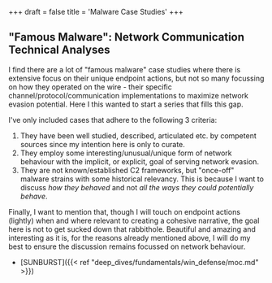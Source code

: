 +++
draft = false
title = 'Malware Case Studies'
+++


## "Famous Malware": Network Communication Technical Analyses
I find there are a lot of "famous malware" case studies where there is extensive focus on their unique endpoint actions,
but not so many focussing on how they operated on the wire - their specific channel/protocol/communication implementations
to maximize network evasion potential. Here I this wanted to start a series that fills this gap.

I've only included cases that adhere to the following 3 criteria:
1. They have been well studied, described, articulated etc. by competent sources since my intention here is only to curate.
2. They employ some interesting/unusual/unique form of network behaviour with the implicit, or explicit, goal of serving network evasion.
3. They are not known/established C2 frameworks, but "once-off" malware strains with some historical relevancy. This is because I want to discuss _how they behaved_ and not _all the ways they could potentially behave_.

Finally, I want to mention that, though I will touch on endpoint actions (lightly) when and where relevant to creating a cohesive
narrative, the goal here is not to get sucked down that rabbithole. Beautiful and amazing and interesting as it is, for the
reasons already mentioned above, I will do my best to ensure the discussion remains focussed on network behaviour.

- [SUNBURST]({{< ref "deep_dives/fundamentals/win_defense/moc.md" >}})

